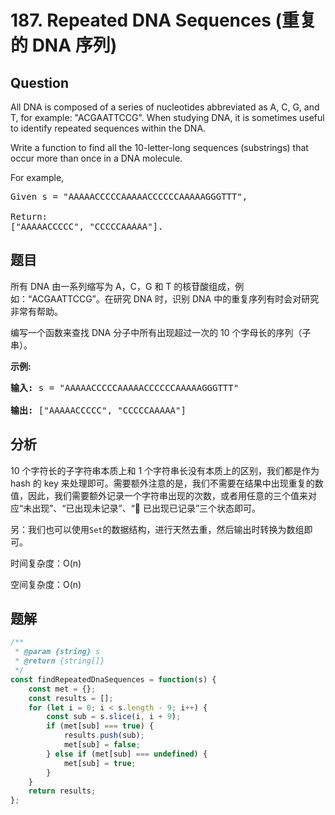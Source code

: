 # 187. Repeated DNA Sequences (重复的 DNA 序列)

## Question

All DNA is composed of a series of nucleotides abbreviated as A, C, G, and T, for example: "ACGAATTCCG". When studying DNA, it is sometimes useful to identify repeated sequences within the DNA.

Write a function to find all the 10-letter-long sequences (substrings) that occur more than once in a DNA molecule.

For example,

<pre>Given s = "AAAAACCCCCAAAAACCCCCCAAAAAGGGTTT",

Return:
["AAAAACCCCC", "CCCCCAAAAA"].
</pre>

## 题目

所有 DNA 由一系列缩写为 A，C，G 和 T 的核苷酸组成，例如：“ACGAATTCCG”。在研究 DNA 时，识别 DNA 中的重复序列有时会对研究非常有帮助。

编写一个函数来查找 DNA 分子中所有出现超过一次的 10 个字母长的序列（子串）。

**示例:**

<pre><strong>输入:</strong> s = "AAAAACCCCCAAAAACCCCCCAAAAAGGGTTT"

<strong>输出:</strong> ["AAAAACCCCC", "CCCCCAAAAA"]</pre>

## 分析

10 个字符长的子字符串本质上和 1 个字符串长没有本质上的区别，我们都是作为 hash 的 key 来处理即可。需要额外注意的是，我们不需要在结果中出现重复的数值，因此，我们需要额外记录一个字符串出现的次数，或者用任意的三个值来对应“未出现”、“已出现未记录”、“ 已出现已记录”三个状态即可。

另：我们也可以使用`Set`的数据结构，进行天然去重，然后输出时转换为数组即可。

时间复杂度：O(n)

空间复杂度：O(n)

## 题解

```javascript
/**
 * @param {string} s
 * @return {string[]}
 */
const findRepeatedDnaSequences = function(s) {
    const met = {};
    const results = [];
    for (let i = 0; i < s.length - 9; i++) {
        const sub = s.slice(i, i + 9);
        if (met[sub] === true) {
            results.push(sub);
            met[sub] = false;
        } else if (met[sub] === undefined) {
            met[sub] = true;
        }
    }
    return results;
};
```
